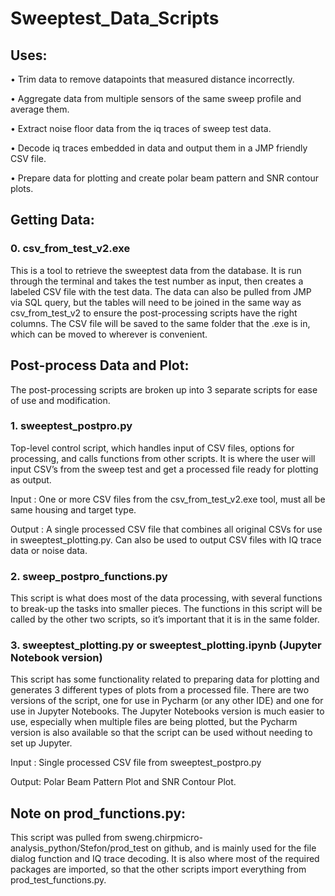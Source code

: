 # Sweeptest_Data_Scripts
## Uses:
•	Trim data to remove datapoints that measured distance incorrectly.

•	Aggregate data from multiple sensors of the same sweep profile and average them. 

•	Extract noise floor data from the iq traces of sweep test data. 

•	Decode iq traces embedded in data and output them in a JMP friendly CSV file. 

•	Prepare data for plotting and create polar beam pattern and SNR contour plots. 

## Getting Data:
### 0. csv_from_test_v2.exe

This is a tool to retrieve the sweeptest data from the database. It is run through the terminal and takes the test number as input, then creates a labeled CSV file with the test data. The data can also be pulled from JMP via SQL query, but the tables will need to be joined in the same way as csv_from_test_v2 to ensure the post-processing scripts have the right columns. 
The CSV file will be saved to the same folder that the .exe is in, which can be moved to wherever is convenient. 

## Post-process Data and Plot:
The post-processing scripts are broken up into 3 separate scripts for ease of use and modification. 

### 1. sweeptest_postpro.py 
Top-level control script, which handles input of CSV files, options for processing, and calls functions from other scripts. It is where the user will input CSV’s from the sweep test and get a processed file ready for plotting as output. 

Input : One or more CSV files from the csv_from_test_v2.exe tool, must all be same housing and target type. 

Output : A single processed CSV file that combines all original CSVs for use in sweeptest_plotting.py. Can also be used to output CSV files with IQ trace data or noise data. 

### 2. sweep_postpro_functions.py
This script is what does most of the data processing, with several functions to break-up the tasks into smaller pieces. The functions in this script will be called by the other two scripts, so it’s important that it is in the same folder.   

### 3. sweeptest_plotting.py or sweeptest_plotting.ipynb (Jupyter Notebook version)
This script has some functionality related to preparing data for plotting and generates 3 different types of plots from a processed file. There are two versions of the script, one for use in Pycharm (or any other IDE) and one for use in Jupyter Notebooks. The Jupyter Notebooks version is much easier to use, especially when multiple files are being plotted, but the Pycharm version is also available so that the script can be used without needing to set up Jupyter. 

Input : Single processed CSV file from sweeptest_postpro.py

Output: Polar Beam Pattern Plot and SNR Contour Plot. 

## Note on prod_functions.py:

This script was pulled from sweng.chirpmicro-analysis_python/Stefon/prod_test on github, and is mainly used for the file dialog function and IQ trace decoding. It is also where most of the required packages are imported, so that the other scripts import everything from prod_test_functions.py. 

